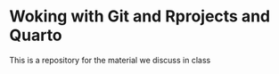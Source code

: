 
# Woking with Git and Rprojects and Quarto

<!-- badges: start -->
<!-- badges: end -->

This is a repository for the material we discuss in class

